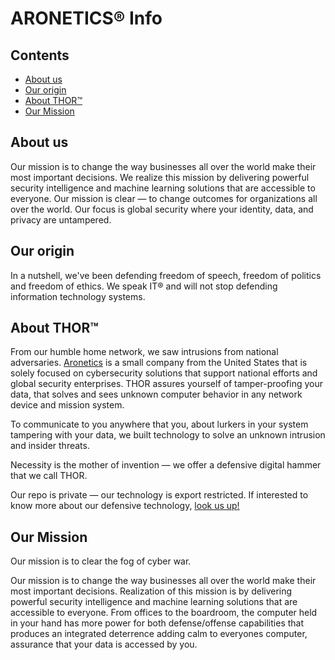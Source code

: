 ARONETICS® Info
================

## Contents

* [About us](#about-us)
* [Our origin](#origin)
* [About THOR™](#about-thor)
* [Our Mission](#mission)

## About us
Our mission is to change the way businesses all over the world make their most important decisions. We realize this mission by delivering powerful security intelligence and machine learning solutions that are accessible to everyone. Our mission is clear — to change outcomes for organizations all over the world. Our focus is global security where your identity, data, and privacy are untampered.

## Our origin
In a nutshell, we've been defending freedom of speech, freedom of politics and freedom of ethics. We speak IT® and will not stop defending information technology systems. 

## About THOR™
From our humble home network, we saw intrusions from national adversaries. [Aronetics](https://www.aronetics.com) is a small company from the United States that is solely focused on cybersecurity solutions that support national efforts and global security enterprises. THOR assures yourself of tamper-proofing your data, that solves and sees unknown computer behavior in any network device and mission system.

To communicate to you anywhere that you, about lurkers in your system tampering with your data, we built technology to solve an unknown intrusion and insider threats.

Necessity is the mother of invention —  we offer a defensive digital hammer that we call THOR.

Our repo is private — our technology is export restricted. If interested to know more about our defensive technology, [look us up!](https://linktr.ee/aronetics)

## Our Mission
Our mission is to clear the fog of cyber war.

Our mission is to change the way businesses all over the world make their most important decisions. Realization of this mission is by delivering powerful security intelligence and machine learning solutions that are accessible to everyone. From offices to the boardroom, the computer held in your hand has more power for both defense/offense capabilities that produces an integrated deterrence adding calm to everyones computer, assurance that your data is accessed by you.
